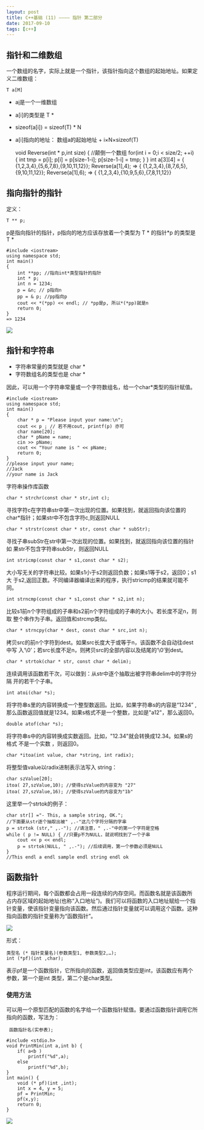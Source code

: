 ```yaml
---
layout: post
title: C++基础 (11) ———— 指针 第二部分
date: 2017-09-10
tags: [c++]
---
```


## 指针和二维数组

一个数组的名字，实际上就是一个指针，该指针指向这个数组的起始地址。如果定义二维数组：

    T a[M]

- a[i](i是整数)是一个一维数组
- a[i]的类型是 T *
- sizeof(a[i]) = sizeof(T) * N
- a[i]指向的地址： 数组a的起始地址 + i×N×sizeof(T)

    void Reverse(int * p,int size) { //颠倒一个数组
        for(int i = 0;i < size/2; ++i) {
            int tmp = p[i];
            p[i] = p[size-1-i];
            p[size-1-i] = tmp;
        }
    }
    int a[3][4] = { {1,2,3,4},{5,6,7,8},{9,10,11,12}};
    Reverse(a[1],4);
    => { {1,2,3,4},{8,7,6,5},{9,10,11,12}};
    Reverse(a[1],6);
    => { {1,2,3,4},{10,9,5,6},{7,8,11,12}}

## 指向指针的指针

定义：

    T ** p;

p是指向指针的指针，p指向的地方应该存放着一个类型为 T * 的指针*p 的类型是T *

    #include <iostream>
    using namespace std;
    int main()
    {
        int **pp; //指向int*类型指针的指针
        int * p;
        int n = 1234;
        p = &n; // p指向n
        pp = & p; //pp指向p
        cout << *(*pp) << endl; // *pp是p, 所以*(*pp)就是n
        return 0;
    }
    => 1234
<img src="http://ovk2ylefr.bkt.clouddn.com/CPP12.PNG">

## 指针和字符串

- 字符串常量的类型就是 char *
- 字符数组名的类型也是 char *

因此，可以用一个字符串常量或一个字符数组名，给一个char*类型的指针赋值。

    #include <iostream>
    using namespace std;
    int main()
    {
        char * p = "Please input your name:\n";
        cout << p ; // 若不用cout, printf(p) 亦可
        char name[20];
        char * pName = name;
        cin >> pName;
        cout << "Your name is " << pName;
        return 0;
    }
    //please input your name;
    //Jack
    //your name is Jack

字符串操作库函数

    char * strchr(const char * str,int c);

寻找字符c在字符串str中第一次出现的位置。如果找到，就返回指向该位置的char*指针；如果str中不包含字符c,则返回NULL

    char * strstr(const char * str, const char * subStr);

寻找子串subStr在str中第一次出现的位置。如果找到，就返回指向该位置的指针如
果str不包含字符串subStr，则返回NULL

    int stricmp(const char * s1,const char * s2);

大小写无关的字符串比较。如果s1小于s2则返回负数；如果s1等于s2，返回0；s1大
于s2,返回正数。不同编译器编译出来的程序，执行stricmp的结果就可能不同。

    int strncmp(const char * s1,const char * s2,int n);

比较s1前n个字符组成的子串和s2前n个字符组成的子串的大小。若长度不足n，则取
整个串作为子串。返回值和strcmp类似。

    char * strncpy(char * dest, const char * src,int n);

拷贝src的前n个字符到dest。如果src长度大于或等于n，该函数不会自动往dest中写
入‘\0’；若src长度不足n，则拷贝src的全部内容以及结尾的‘\0’到dest。

    char * strtok(char * str, const char * delim);

连续调用该函数若干次，可以做到：从str中逐个抽取出被字符串delim中的字符分隔
开的若干个子串。

    int atoi(char *s);

将字符串s里的内容转换成一个整型数返回。比如，如果字符串s的内容是“1234”
,那么函数返回值就是1234。如果s格式不是一个整数，比如是"a12"，那么返回0。
 
    double atof(char *s);
 
将字符串s中的内容转换成实数返回。比如，"12.34"就会转换成12.34。如果s的格式
不是一个实数 ，则返回0。

    char *itoa(int value, char *string, int radix);

将整型值value以radix进制表示法写入 string：

    char szValue[20];
    itoa( 27,szValue,10); //使得szValue的内容变为 "27"
    itoa( 27,szValue,16); //使得szValue的内容变为"1b" 

这里举一个strtok的例子：

    char str[] ="- This, a sample string, OK.";
    //下面要从str逐个抽取出被" ,.-"这几个字符分隔的字串
    p = strtok (str," ,.-"); //请注意，" ,.-"中的第一个字符是空格
    while ( p != NULL) { //只要p不为NULL，就说明找到了一个子串
        cout << p << endl;
        p = strtok(NULL, " ,.-"); //后续调用，第一个参数必须是NULL
    }
    //This endl a endl sample endl string endl ok 

## 函数指针

程序运行期间，每个函数都会占用一段连续的内存空间。而函数名就是该函数所
占内存区域的起始地址(也称“入口地址”)。我们可以将函数的入口地址赋给一个指针变量，使该指针变量指向该函数。然后通过指针变量就可以调用这个函数。这种指向函数的指针变量称为“函数指针”。

<img src="http://ovk2ylefr.bkt.clouddn.com/CPP13.PNG">

形式： 

    类型名 (* 指针变量名)(参数类型1, 参数类型2,…);
    int (*pf)(int ,char);

表示pf是一个函数指针，它所指向的函数，返回值类型应是int，该函数应有两个参数，第一个是int 类型，第二个是char类型。

### 使用方法

可以用一个原型匹配的函数的名字给一个函数指针赋值。要通过函数指针调用它所指向的函数，写法为：

     函数指针名(实参表);
    
    #include <stdio.h>
    void PrintMin(int a,int b) {
        if( a<b )
            printf("%d",a);
        else
            printf("%d",b);
    }
    int main() {
        void (* pf)(int ,int);
        int x = 4, y = 5;
        pf = PrintMin;
        pf(x,y);
        return 0; 
    }
<img src="http://ovk2ylefr.bkt.clouddn.com/cpp15.PNG">